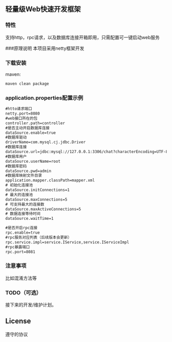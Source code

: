 轻量级Web快速开发框架
-------------

[//]: # (> 关于我，欢迎关注  )

[//]: # (博客：[一旬一题]&#40;http://greens1995.com&#41;  掘金：[https://juejin.im/user/57ff552d5bbb50005b4e9ef9]&#40;https://juejin.im/user/57ff552d5bbb50005b4e9ef9&#41;)

[//]: # ()
[//]: # (持续关注和分享：Android 性能调优、单元测试和重构、实用中间件、各种好玩的特效和黑科技、和小众刁钻没卵用需求的折腾记录。)

[//]: # (&#40;如果你想打造个人品牌，把自己的介绍放在这里也是可以的&#41;)

[//]: # ()
[//]: # (Github项目README.md模板  )

[//]: # (（项目背景/作用介绍）)

[//]: # ()
[//]: # (#### 示例:)

[//]: # (把使用了该项目的案例放在这里。可以放APK下载链接，或者简单放几张截图。  )

[//]: # (（示例一开始就放出来，方便浏览者一眼就看出是不是想找的东西）)

### 特性
支持http，rpc请求，以及数据库连接开箱即用，只需配置可一键启动web服务

###原理说明
本项目采用netty框架开发


### 下载安装
maven:
``` xml
maven clean package
```

[//]: # (&#40;说明项目的配置方法，android开源库多用Gradle导入&#41;)

### application.properties配置示例
``` xml
#htto请求端口
netty.port=8080
#web接口所在的包
controller.path=controller
#是否主动开启数据库连接
dataSource.enable=true
#数据库驱动
driverName=com.mysql.cj.jdbc.Driver
#数据库连接
dataSource.url=jdbc:mysql://127.0.0.1:3306/chat?characterEncoding=UTF-8
#数据库用户
dataSource.userName=root
#数据库密码
dataSource.pwd=admin
#数据库映射文件目录
application.mapper.classPath=mapper.xml
# 初始化连接池
dataSource.initConnections=1
# 最大的连接池
dataSource.maxConnections=5
# 可支持最大的连接数
dataSource.maxActiveConnections=5
# 数据连接等待时间
dataSource.waitTime=1

#是否开启rpc连接
rpc.enable=true
#rpc服务对应列表（后续版本会更新）
rpc.service.impl=service.IService,service.IServiceImpl
#rpc暴露端口
rpc.port=8081
```

### 注意事项
比如混淆方法等

### TODO（可选）
接下来的开发/维护计划。

## License
遵守的协议